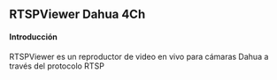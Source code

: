 ## RTSPViewer Dahua 4Ch 

#### Introducción
RTSPViewer es un reproductor de video en vivo para cámaras Dahua a través del protocolo RTSP